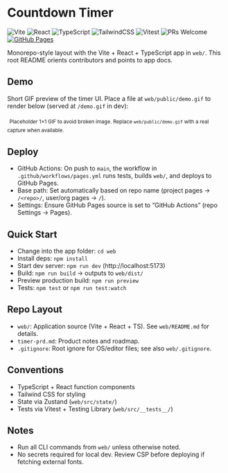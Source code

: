 # Countdown Timer

![Vite](https://img.shields.io/badge/Vite-7.1-646CFF?logo=vite&logoColor=white)
![React](https://img.shields.io/badge/React-19-61DAFB?logo=react&logoColor=061A2A)
![TypeScript](https://img.shields.io/badge/TypeScript-5.8-3178C6?logo=typescript&logoColor=white)
![TailwindCSS](https://img.shields.io/badge/Tailwind-4.x-38B2AC?logo=tailwindcss&logoColor=white)
![Vitest](https://img.shields.io/badge/Vitest-2.0-6E9F18?logo=vitest&logoColor=white)
![PRs Welcome](https://img.shields.io/badge/PRs-welcome-brightgreen)
 [![GitHub Pages](https://img.shields.io/website?url=https%3A%2F%2Fbmort.github.io%2Fcountdown-timer-gpt-5-test%2F&label=GitHub%20Pages&up_message=online&down_message=offline)](https://bmort.github.io/countdown-timer-gpt-5-test/)

Monorepo-style layout with the Vite + React + TypeScript app in `web/`. This root README orients contributors and points to app docs.

## Demo
Short GIF preview of the timer UI. Place a file at `web/public/demo.gif` to render below (served at `/demo.gif` in dev):

![Countdown Timer demo (placeholder — replace with real GIF)](web/public/demo.gif)
<sub>Placeholder 1×1 GIF to avoid broken image. Replace `web/public/demo.gif` with a real capture when available.</sub>

## Deploy
- GitHub Actions: On push to `main`, the workflow in `.github/workflows/pages.yml` runs tests, builds `web/`, and deploys to GitHub Pages.
- Base path: Set automatically based on repo name (project pages → `/<repo>/`, user/org pages → `/`).
- Settings: Ensure GitHub Pages source is set to “GitHub Actions” (repo Settings → Pages).

## Quick Start
- Change into the app folder: `cd web`
- Install deps: `npm install`
- Start dev server: `npm run dev` (http://localhost:5173)
- Build: `npm run build` → outputs to `web/dist/`
- Preview production build: `npm run preview`
- Tests: `npm test` or `npm run test:watch`

## Repo Layout
- `web/`: Application source (Vite + React + TS). See `web/README.md` for details.
- `timer-prd.md`: Product notes and roadmap.
- `.gitignore`: Root ignore for OS/editor files; see also `web/.gitignore`.

## Conventions
- TypeScript + React function components
- Tailwind CSS for styling
- State via Zustand (`web/src/state/`)
- Tests via Vitest + Testing Library (`web/src/__tests__/`)

## Notes
- Run all CLI commands from `web/` unless otherwise noted.
- No secrets required for local dev. Review CSP before deploying if fetching external fonts.

